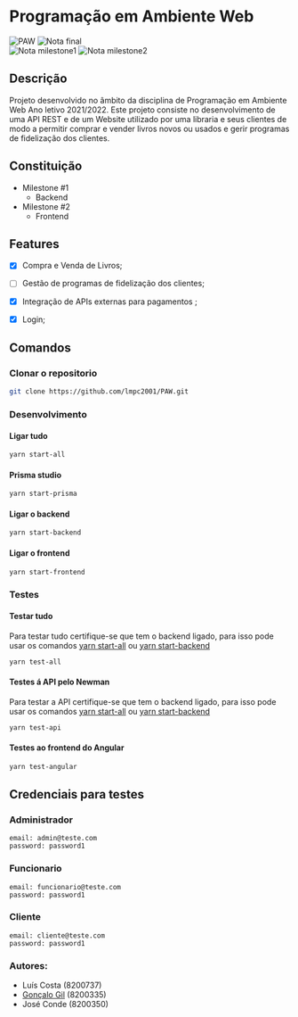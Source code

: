 # Programação em Ambiente Web

![PAW](https://img.shields.io/badge/Faculdade-PAW-orange)
![Nota final](https://img.shields.io/badge/Nota%20final-X-orange)
<br/>
![Nota milestone1](https://img.shields.io/badge/Nota%20Primeira%20Milestone-X-blue)
![Nota milestone2](https://img.shields.io/badge/Nota%20Segunda%20Milestone-X-blue)


## Descrição
Projeto desenvolvido no âmbito da disciplina de Programação em Ambiente Web
Ano letivo 2021/2022.
Este projeto consiste no desenvolvimento de uma API REST e de um Website utilizado por uma libraria e seus clientes de modo a permitir comprar e vender livros novos ou usados e gerir programas de fidelização dos clientes.

## Constituição
- Milestone #1
  - Backend 
- Milestone #2
  - Frontend

## Features
- [x] Compra e Venda de Livros;
- [ ] Gestão de programas de fidelização dos clientes;
- [x] Integração de APIs externas para pagamentos ;
- [x] Login;


## Comandos
### Clonar o repositorio

``` bash
git clone https://github.com/lmpc2001/PAW.git
```

### Desenvolvimento

#### Ligar tudo

```bash
yarn start-all
```

#### Prisma studio

``` bash
yarn start-prisma
```

#### Ligar o backend

```bash
yarn start-backend
```

#### Ligar o frontend

``` bash
yarn start-frontend
```

### Testes

#### Testar tudo
Para testar tudo certifique-se que tem o backend ligado, para isso pode usar os comandos [yarn start-all](#ligar-tudo)
 ou [yarn start-backend](#ligar-o-backend)
``` bash
yarn test-all
```

#### Testes á API pelo Newman
Para testar a API certifique-se que tem o backend ligado, para isso pode usar os comandos [yarn start-all](#ligar-tudo)
 ou [yarn start-backend](#ligar-o-backend)
``` bash
yarn test-api
```

#### Testes ao frontend do Angular

``` bash
yarn test-angular
```


## Credenciais para testes

### Administrador

```
email: admin@teste.com
password: password1
```
### Funcionario

```
email: funcionario@teste.com
password: password1
```
### Cliente

```
email: cliente@teste.com
password: password1
```

### Autores:

- Luís Costa (8200737)
- [Gonçalo Gil](https://github.com/GoncaloGil0) (8200335)
- José Conde (8200350)

